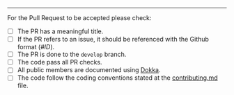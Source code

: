 
---

For the Pull Request to be accepted please check:

- [ ] The PR has a meaningful title.
- [ ] If the PR refers to an issue, it should be referenced with the Github format (*#ID*).
- [ ] The PR is done to the `develop` branch.
- [ ] The code pass all PR checks.
- [ ] All public members are documented using [Dokka](https://github.com/Kotlin/dokka).
- [ ] The code follow the coding conventions stated at the [contributing.md](/contributing.md) file.
